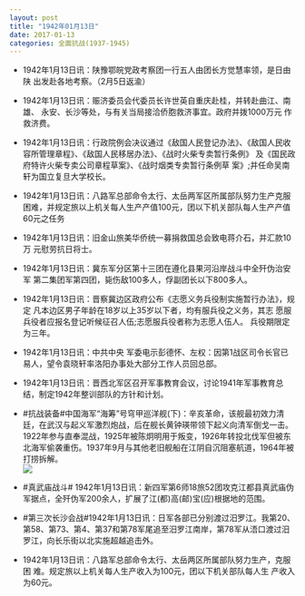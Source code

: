 ```yaml
---
layout: post
title: "1942年01月13日"
date: 2017-01-13
categories: 全面抗战(1937-1945)
---
```


<meta name="referrer" content="no-referrer" />

- 1942年1月13日讯：陕豫鄂皖党政考察团一行五人由团长方觉慧率领，是日由陕 出发赴各地考察。（2月5日返渝） 

- 1942年1月13日讯：赈济委员会代委员长许世英自重庆赴桂，并转赴曲江、南雄、 永安、长沙等处，与有关当局接洽侨胞救济事宜。政府并拨1000万元 作救济费。 

- 1942年1月13日讯：行政院例会决议通过《敌国人民登记办法》、《敌国人民收容所管理章程》、《敌国人民移居办法》、《战时火柴专卖暂行条例》 及《国民政府特许火柴专卖公司章程草案》、《战时烟类专卖暂行条例草 案》;并任命吴南轩为国立复旦大学校长。 

- 1942年1月13日讯：八路军总部命令太行、太岳两军区所属部队努力生产克服困难，并规定旅以上机关每人生产产值100元，团以下机关部队每人生产产值60元之任务 

- 1942年1月13日讯：旧金山旅美华侨统一募捐救国总会致电蒋介石，并汇款10万 元慰劳抗日将士。 

- 1942年1月13日讯：冀东军分区第十三团在遵化县果河沿岸战斗中全歼伪治安军 第二集团军第四团，毙伤敌100多人，俘副团长以下800多人。 

- 1942年1月13日讯：晋察冀边区政府公布《志愿义务兵役制实施暂行办法》，规定 凡本边区男子年龄在18岁以上35岁以下者，均有服兵役之义务，其志 愿服兵役者应报名登记听候征召人伍;志愿服兵役者称为志愿人伍人。 兵役期限定为三年。 

- 1942年1月13日讯：中共中央 军委电示彭德怀、左权：因第1战区司令长官已易人，望令袁晓轩率洛阳办事处大部分工作人员回总部。 

- 1942年1月13日讯：晋西北军区召开军事教育会议，讨论1941年军事教育总结，制定1942年整训部队的方针和计划。 

- #抗战装备#中国海军“海筹”号穹甲巡洋舰(下)：辛亥革命，该舰最初效力清廷，在武汉与起义军激烈炮战，后在舰长黄钟瑛带领下起义向清军倒戈一击。1922年参与直奉混战，1925年被陈炯明用于叛变，1926年转投北伐军但被东北海军偷袭重伤。1937年9月与其他老旧舰船在江阴自沉阻塞航道，1964年被打捞拆解。 <br/><img src="https://ww3.sinaimg.cn/large/aca367d8jw1fboru5vllmj20bg0en768.jpg" />

- #真武庙战斗# 1942年1月13日讯：新四军第6师18旅52团攻克江都县真武庙伪军据点，全歼伪军200余人，扩展了江(都)高(邮)宝(应)根据地的范围。 

- #第三次长沙会战#1942年1月13日讯：日军各部已分别渡过汨罗江。我第20、第58、第73、第4、第37和第78军尾追至汨罗江南岸，第78军从浯口渡过汨罗江，向长乐街以北实施超越追击外。 

- 1942年1月13日讯：八路军总部命令太行、太岳两区所属部队努力生产，克服困 难。规定旅以上机关每人生产收入为100元，团以下机关部队每人生 产收入为60元。 

